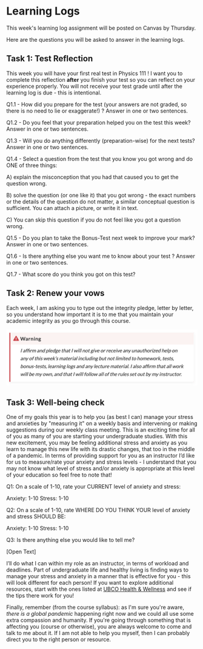 # Learning Logs

This week's learning log assignment will be posted on Canvas by Thursday.

Here are the questions you will be asked to answer in the learning logs.

## Task 1: Test Reflection

This week you will have your first real test in Physics 111 !
I want you to complete this reflection **after** you finish your test so you can reflect on your experience properly.
You will not receive your test grade until after the learning log is due - this is intentional.

Q1.1 - How did you prepare for the test (your answers are not graded, so there is no need to lie or exaggerate!) ? Answer in one or two sentences.

Q1.2 - Do you feel that your preparation helped you on the test this week? Answer in one or two sentences.

Q1.3 - Will you do anything differently (preparation-wise) for the next tests? Answer in one or two sentences.

Q1.4 - Select a question from the test that you know you got wrong and do ONE of three things: 

A) explain the misconception that you had that caused you to get the question wrong. 

B) solve the question (or one like it) that you got wrong - the exact numbers or the details of the question do not matter, a similar conceptual question is sufficient. You can attach a picture, or write it in text.

C) You can skip this question if you do not feel like you got a question wrong. 

Q1.5 - Do you plan to take the Bonus-Test next week to improve your mark? Answer in one or two sentences.

Q1.6 - Is there anything else you want me to know about your test ? Answer in one or two sentences.

Q1.7 - What score do you think you got on this test?

## Task 2: Renew your vows

Each week, I am asking you to type out the integrity pledge, letter by letter, so you understand how important it is to me that you maintain your academic integrity as you go through this course.

<img src="../../images/pledges.png">

## Task 3: Well-being check

One of my goals this year is to help you (as best I can) manage your stress and anxieties by "measuring it" on a weekly basis and intervening or making suggestions during our weekly class meeting.
This is an exciting time for all of you as many of you are starting your undergraduate studies.
With this new excitement, you may be feeling additional stress and anxiety as you learn to manage this new life with its drastic changes, that too in the middle of a pandemic.
In terms of providing support for you as an instructor I’d like for us to measure/rate your anxiety and stress levels - I understand that you may not know what level of stress and/or anxiety is appropriate at this level of your education so feel free to note that! 

Q1: On a scale of 1-10, rate your CURRENT level of anxiety and stress: 

Anxiety: 1-10
Stress: 1-10

Q2: On a scale of 1-10, rate WHERE DO YOU THINK YOUR level of anxiety and stress SHOULD BE: 

Anxiety: 1-10
Stress: 1-10

Q3: Is there anything else you would like to tell me?

[Open Text]

I’ll do what I can within my role as an instructor, in terms of workload and deadlines.
Part of undergraduate life and healthy living is finding ways to manage your stress and anxiety in a manner that is effective for you - this will look different for each person! 
If you want to explore additional resources, start with the ones listed at [UBCO Health & Wellness](https://students.ok.ubc.ca/health-wellness/) and see if the tips there work for you!

Finally, remember (from the course syllabus): as I'm sure you're aware, *there is a global pandemic* happening right now and we could all use some extra compassion and humanity.
If you're going through something that is affecting you (course or otherwise), you are always welcome to come and talk to me about it. 
If I am not able to help you myself, then I can probably direct you to the right person or resource.
